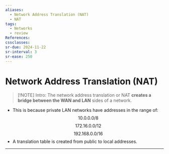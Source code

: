 ```yaml
---
aliases:
  - Network Address Translation (NAT)
  - NAT
tags:
  - Networks
  - review
References: 
cssclasses:
sr-due: 2024-11-22
sr-interval: 3
sr-ease: 250
---
```

# Network Address Translation (NAT)

> [!NOTE] Intro:
> The network address translation or NAT **creates a bridge between the WAN and LAN** sides of a network.
> 
+ This is because private LAN  networks have addresses in the range of: 
  $$ 10.0.0.0/8$$
  $$172.16.0.0/12$$
  $$192.168.0.0/16$$
+ A translation table is created from public to local addresses.


***